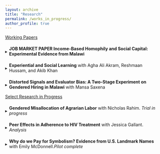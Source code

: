 ```yaml
---
layout: archive
title: "Research"
permalink: /works_in_progress/
author_profile: true
---
```


<u>Working Papers</u>

<style>
.toggle-header {
  cursor: pointer;
  display: flex;
  align-items: center;
  margin-top: 20px; /* Add vertical space before each paper */
}

.toggle-arrow {
  display: inline-block;
  transition: transform 0.2s ease;
  margin-right: 6px;
}

.toggle-content {
  display: none;
  margin-left: 20px;
}
</style>

<script>
function toggleAbstract(id, arrowId) {
  var content = document.getElementById(id);
  var arrow = document.getElementById(arrowId);
  if (content.style.display === "none") {
    content.style.display = "block";
    arrow.style.transform = "rotate(90deg)";
  } else {
    content.style.display = "none";
    arrow.style.transform = "rotate(0deg)";
  }
}
</script>

<div>
  <div class="toggle-header" onclick="toggleAbstract('abs1', 'arrow1')">
    <span id="arrow1" class="toggle-arrow">▸</span>
    <span><strong>JOB MARKET PAPER Income-Based Homophily and Social Capital: Experimental Evidence from Malawi</strong></span>
  </div>
  <div id="abs1" class="toggle-content">
    <p>Although many studies positively associate social connections and economic outcomes, causal evidence is scarce due to endogenous link formation. I experimentally induce social interactions between female rural migrants in Malawi by facilitating low-SES women in inviting low-SES, high-SES, or a random mix of women for a shared meal. I cross-randomize a voucher for meat, a high-price `social good'. One year later, participants experience a 22% reduction in depression and a 0.13 SD increase in food consumption relative to control. While all groups experience both sets of benefits, inviting high-SES guests leads to higher consumption, while inviting low-SES guests leads to greater depression reductions. I find that effort costs prohibit women from initiating <em>any</em> relationship in the absence of the intervention, while the high price of serving meat inhibits cross-SES linking. Rather than acting as a feasibility constraint, I find that the marginal rate of substitution between low- and high-SES linking changes with the price of meat, inhibiting network economic diversity at high prices. I draw three conclusions: (1) all social relationships yield large benefits, but frictions inhibit them from forming, (2) different types of relationships are more productive across different domains, underscoring the value of economically <em>diverse</em> networks, and (3) prices reinforce income-based homophily.
</p>
  </div>

  <div class="toggle-header" onclick="toggleAbstract('abs2', 'arrow2')">
    <span id="arrow2" class="toggle-arrow">▸</span>
    <span><strong>Experiential and Social Learning</strong> with Agha Ali Akram, Reshmaan Hussam, and Akib Khan</span>
  </div>
  <div id="abs2" class="toggle-content">
    <p>This study examines complementarities between experiential and social learning in health technology adoption. We engage 1800 households in peri-urban Pakistan in a field experiment on water chlorination. Our experiment has four arms: control households, who receive no intervention; households who receive free chlorine tablets; households who receive tablets and small daily financial incentives for chlorine use; and households who receive tablets and an experiential learning intervention. In the learning intervention, participants record and visually track their children's diarrhea rate relative to control households before and after chlorine distribution. While monetary incentives generate higher chlorination than experiential learning and chlorine distribution alone in the short run, these effects quickly dissipate. While there are no differential effects of the learning arm on average, learning arm households who also have a neighbor in the learning arm chlorinate their water at a significantly higher rate for almost one year after the end of the learning intervention. Households <em>not</em> in the learning arm exhibit no difference in behavior by whether they have a neighbor in the learning arm. We propose a model of learning whereby "ownership effects", generated by self-investment in learning and intimate knowledge of specific learning processes, give rise to a complementarity between experiential and social learning. We rule out various alternative explanations, including changing beliefs about the returns to chlorine use. The welfare implications are significant: ITT (TOT) estimates suggest that learning households with learning neighbors exhibit a 0.16 SD (0.51 SD) increase in an index of child anthropometrics after one year.
  </p>
  </div>
  
  <div class="toggle-header" onclick="toggleAbstract('abs3', 'arrow3')">
  <span id="arrow3" class="toggle-arrow">▸</span>
  <span><strong>Distorted Signals and Evaluator Bias: A Two-Stage Experiment on Gendered Hiring in Malawi</strong> with Mansa Saxena</span>
  </div>
  <div id="abs3" class="toggle-content">
    <p>
Our study examines gender gaps in hiring for formal employment in Malawi. We partner with a firm to conduct two sequential experiments to study supply-side constraints (lack of qualified female applicants) and demand-side constraints (biases in hiring decisions). The first experiment focuses on increasing the pool of female applications during a recruitment drive through female-directed advertising. Despite no differences in the objective skills of the female applicants across treated and control areas, the treatment has the perverse effect of leading to a <em>reduction</em> in female hiring. This surprising result informs our second experiment—a resume audit study—where we use real applications from stage one and manipulate application features, while holding qualifications constant, to isolate biases in hiring evaluations. We argue that the treatment backfires due to the combination of evaluator bias, where evaluators place greater weight on soft-skill signals for women, and signal distortion, whereby the treatment alters how women use soft-skill signals on their applications, thereby reducing the correlation between soft-skill signals and more-informative signals of ability. In the absence of the treatment, soft-skill signals and objective technical skills are positively correlated, allowing evaluators to select objectively qualified applicants across genders. The treatment weakens this cross-signal correlation for women, which, when combined with evaluators’ greater reliance on soft-skill cues for female applicants, leads to the screening in of less-qualified women who ultimately crowd out more-qualified candidates from the pool.
  </p>
  </div>
  
</div>

<u>Select Research in Progress</u>

<div>
  <div class="toggle-header" onclick="toggleAbstract('abs4', 'arrow4')">
    <span id="arrow4" class="toggle-arrow">▸</span>
    <span><strong>Gendered Misallocation of Agrarian Labor</strong> with Nicholas Rahim. <em>Trial in progress</em>
</span>
  </div>
  <div id="abs4" class="toggle-content">
    <p>
The gap in agricultural output between men and women has long been documented in Malawi, with the difference in productivity estimated to be 28%. Standard explanations for this productivity gap point towards disparate quality and quantity of capital farm inputs. We test a novel explanation for disparities in agricultural output between men and women in Malawi: child-bearing as a unique shock to household labor supply that inhibit women from efficiently utilizing their land and maximizing potential yields. Pregnancy and child-rearing are negative shocks to women’s available labor, since women’s time and productivity is compromised by physiological changes and child-rearing responsibilities. In frictionless land, labor, and credit markets, women should be able to make productive use of their land when their own labor supply is inhibited. We test if labor and credit market frictions prevent pregnant and postpartum women from optimally using their land. We partner with an organization that provides loans for capital farm inputs to implement a randomized controlled trial with female farmers who are pregnant or have a child under the age of one year old. We randomly select women for whom we subsidize the cost and search frictions for hiring five days of agricultural labor during the farming season. We test the impact of resolving labor and credit market frictions on agricultural and health outcomes.
</p>
  </div>
  
  <div class="toggle-header" onclick="toggleAbstract('abs5', 'arrow5')">
  <span id="arrow5" class="toggle-arrow">▸</span>
  <span>
<strong>Peer Effects in Adherence to HIV Treatment</strong> with Jessica Gallant. <em>Analysis</em>
</span>
  </div>
  <div id="abs5" class="toggle-content">
    <p>
This paper investigates the role of peer influence in health behavior by studying antiretroviral therapy (ART) adherence among adolescents living with HIV in Malawi. We provide novel causal evidence of peer behaviour in determining retention in HIV care through an analysis of high-frequency electronic medical records of HIV treatment from 85 Malawian clinics. With electronic medical records of almost 45,000 adolescents, across twelve years and 23 districts in Malawi, we track high-stakes health decision-making for as long as adolescents receive care. This allows us to examine the causal impact of peer behavior on long-term health adherence among a group that is both developmentally sensitive to peer dynamics and disproportionately affected by poor health outcomes in the context of HIV.
</p>
  </div>


  <div class="toggle-header" onclick="toggleAbstract('abs6', 'arrow6')">
  <span id="arrow6" class="toggle-arrow">▸</span>
  <span>
<strong>Why do we Pay for Symbolism? Evidence from U.S. Landmark Names</strong> with Emily McDonnell.<em>Pilot complete</em>
</span>
  </div>
  <div id="abs6" class="toggle-content">
    <p>
We use administrative data and survey experiments to analyze reactions to the renaming of U.S. geographic landmarks. Using a sample of real landmark name changes and political donations in affected zip-codes, we find evidence that people are willing to pay for their preferred symbolic representation of the U.S. map, but that they respond to the name change <em>process</em> rather than the actual replacement names. In our survey experiment, respondents express much more conservative policy preferences when we frame the 2015 renaming of Mt. McKinley to Mt. Denali as a process enacted by and benefiting groups of people, rather than a passive occurrence. Emphasizing the Indigenous origins of the name "Denali" does not generate the same response, and when combined with the active voice treatment actually mitigates the backlash. We argue that part of the reason people care about symbols is because they lose utility through the processes that seek to enact, remove, or replace symbols, distinct from preferences over the symbols themselves. Crucially, tailored information can psychologically compensate people for these utility losses and reduce backlash. These findings have implications for our understanding of cultural preferences over political processes, and policy relevance for messaging about policy changes.
</p>
  </div>

</div>


